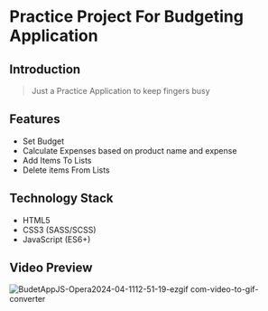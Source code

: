 # Practice Project For Budgeting Application

## Introduction
> Just a Practice Application to keep fingers busy
## Features
>
- Set Budget
- Calculate Expenses based on product name and expense
- Add Items To Lists
- Delete items From Lists

## Technology Stack
- HTML5
- CSS3 (SASS/SCSS)
- JavaScript (ES6+)

## Video Preview
![BudetAppJS-Opera2024-04-1112-51-19-ezgif com-video-to-gif-converter](https://github.com/IkaMastera/budget-app-javascript/assets/112602982/1672ce9f-1991-4628-8064-7935c63dd0a8)
